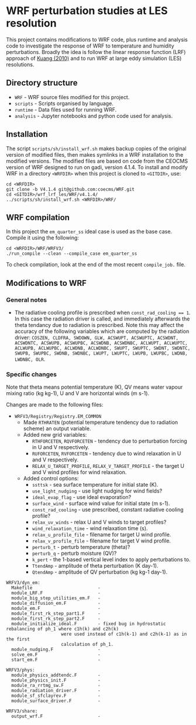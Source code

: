 # WRF perturbation studies at LES resolution

This project contains modifications to WRF code, plus runtime and analysis code to investigate the response of WRF to temperature and humidity perturbations. 
Broadly the idea is follow the linear response function (LRF) approach of [Kuang (2010)](https://doi.org/10.1175/2009JAS3260.1) and to run WRF at large eddy 
simulation (LES) resolutions.

## Directory structure

- `WRF` - WRF source files modified for this project.
- `scripts` - Scripts organised by language.
- `runtime` - Data files used for running WRF.
- `analysis` - Jupyter notebooks and python code used for analysis.

## Installation

The script `scripts/sh/install_wrf.sh` makes backup copies of the original version of modified files, then makes symlinks in a WRF installation to the modified 
versions. The modified files are based on code from the CEOCMS version of WRF designed to run on gadi, version 4.1.4. To install and modify WRF in a directory 
`<WRFDIR>` when this project is cloned to `<GITDIR>`, use:

```
cd <WRFDIR>
git clone -b V4.1.4 git@github.com:coecms/WRF.git
cd <GITDIR>/wrf_lrf_les/WRF/v4.1.4/
../scripts/sh/install_wrf.sh <WRFDIR>/WRF/
```

## WRF compilation

In this project the `em_quarter_ss` ideal case is used as the base case. Compile it using the following:

```
cd <WRFDIR>/WRF/WRFV3/
./run_compile --clean --compile_case em_quarter_ss
```

To check compilation, look at the end of the most recent `compile_job.` file.

## Modifications to WRF

### General notes

* The radiative cooling profile is prescribed when `const_rad_cooling == 1`. In this case the radiation driver is called, and immediately afterwards the theta tendancy due to radiation is prescribed. Note this may affect the accuracy of the following variables which are computed by the radiation driver: `COSZEN, CLDFRA, SWDOWN, GLW, ACSWUPT, ACSWUPTC, ACSWDNT, ACSWDNTC, ACSWUPB, ACSWUPBC, ACSWDNB, ACSWDNBC, ACLWUPT, ACLWUPTC, ACLWUPB, ACLWUPBC, ACLWDNB, ACLWDNBC, SWUPT, SWUPTC, SWDNT, SWDNTC, SWUPB, SWUPBC, SWDNB, SWDNBC, LWUPT, LWUPTC, LWUPB, LWUPBC, LWDNB, LWDNBC, OLR`.

### Specific changes

Note that theta means potential temperature (K), QV means water vapour mixing ratio (kg kg-1), U and V are horizontal winds (m s-1).

Changes are made to the following files:

- `WRFV3/Registry/Registry.EM_COMMON`
	- Made `RTHRATEN` (potential temperature tendency due to radiation scheme) an output variable.
	- Added new grid variables:
		- `RTHFORCETEN`, `RQVFORCETEN` - tendency due to perturbation forcing in U and V respectively.
		- `RUFORCETEN`, `RVFORCETEN` - tendency due to wind relaxation in U and V respectively.
		- `RELAX_U_TARGET_PROFILE`, `RELAX_V_TARGET_PROFILE` - the target U and V wind profiles for wind relaxation.
	- Added control options: 
		- `ssttsk` - sea surface temperature for initial state (K).
		- `use_light_nudging` - use light nudging for wind fields?
		- `ideal_evap_flag` - use ideal evaporation?
		- `surface_wind` - surface wind value for initial state (m s-1).
		- `const_rad_cooling` - use prescribed, constant radiative cooling profile?
		- `relax_uv_winds` - relax U and V winds to target profiles?
		- `wind_relaxation_time` - wind relaxation time (s).
		- `relax_u_profile_file` - filename for target U wind profile.
		- `relax_v_profile_file` - filename for target V wind profile.
		- `perturb_t` - perturb temperature (theta)?
		- `perturb_q` - perturb moisture (QV)?  
		- `k_pert` - the 1-based vertical level index to apply perturbations to.
		- `TtendAmp` - amplitude of theta perturbation (K day-1).
		- `QtendAmp` - amplitude of QV perturbation (kg kg-1 day-1).

```
WRFV3/dyn_em:
  Makefile                         - 
  module_LRF.F                     -
  module_big_step_utilities_em.F   - 
  module_diffusion_em.F            -
  module_em.F                      -
  module_first_rk_step_part1.F     -
  module_first_rk_step_part2.F     - 
  module_initialize_ideal.F        - fixed bug in hydrostatic rebalancing of ph_1 where c1h(k) and c2h(k)
				     were used instead of c1h(k-1) and c2h(k-1) as in the first
				     calculation of ph_1.
  module_nudging.F                 - 
  solve_em.F                       -
  start_em.F                       -

WRFV3/phys:
  module_physics_addtendc.F        -
  module_physics_init.F            - 
  module_ra_rrtmg_sw.F             - 
  module_radiation_driver.F        -
  module_sf_sfclayrev.F            -
  module_surface_driver.F          -

WRFV3/share:
  output_wrf.F                     -
```

